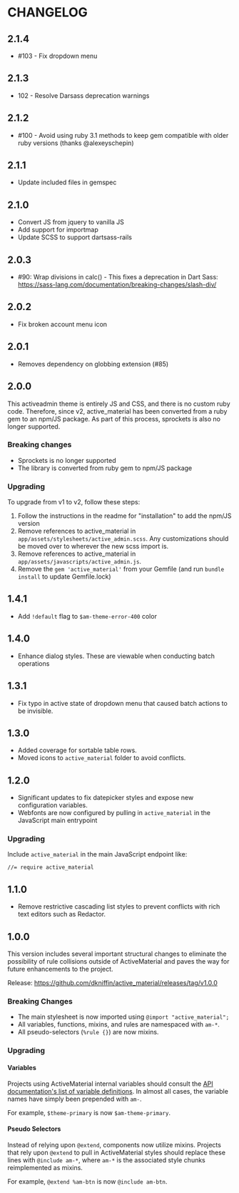 # CHANGELOG

## 2.1.4

- #103 - Fix dropdown menu

## 2.1.3

- 102 - Resolve Darsass deprecation warnings

## 2.1.2

- #100 - Avoid using ruby 3.1 methods to keep gem compatible with older ruby versions (thanks @alexeyschepin)

## 2.1.1

- Update included files in gemspec

## 2.1.0

- Convert JS from jquery to vanilla JS
- Add support for importmap
- Update SCSS to support dartsass-rails

## 2.0.3

- #90: Wrap divisions in calc() - This fixes a deprecation in Dart Sass: https://sass-lang.com/documentation/breaking-changes/slash-div/

## 2.0.2

- Fix broken account menu icon

## 2.0.1

- Removes dependency on globbing extension (#85)

## 2.0.0

This activeadmin theme is entirely JS and CSS, and there is no custom ruby code. Therefore, since v2, active_material has been converted from a ruby gem to an npm/JS package. As part of this process, sprockets is also no longer supported.

### Breaking changes
- Sprockets is no longer supported
- The library is converted from ruby gem to npm/JS package

### Upgrading

To upgrade from v1 to v2, follow these steps:
1. Follow the instructions in the readme for "installation" to add the npm/JS version
2. Remove references to active_material in `app/assets/stylesheets/active_admin.scss`. Any customizations should be moved over to wherever the new scss import is.
3. Remove references to active_material in `app/assets/javascripts/active_admin.js`.
4. Remove the `gem 'active_material'` from your Gemfile (and run `bundle install` to update Gemfile.lock)

## 1.4.1

- Add `!default` flag to `$am-theme-error-400` color

## 1.4.0

- Enhance dialog styles. These are viewable when conducting batch operations

## 1.3.1

- Fix typo in active state of dropdown menu that caused batch actions
  to be invisible.

## 1.3.0

- Added coverage for sortable table rows.
- Moved icons to `active_material` folder to avoid conflicts.

## 1.2.0

- Significant updates to fix datepicker styles and expose new
  configuration variables.
- Webfonts are now configured by pulling in `active_material` in the
  JavaScript main entrypoint

### Upgrading

Include `active_material` in the main JavaScript endpoint like:

```
//= require active_material
```

## 1.1.0

- Remove restrictive cascading list styles to prevent conflicts with rich text
  editors such as Redactor.

## 1.0.0

This version includes several important structural changes to
eliminate the possibility of rule collisions outside of ActiveMaterial
and paves the way for future enhancements to the project.

Release:
https://github.com/dkniffin/active_material/releases/tag/v1.0.0

### Breaking Changes

- The main stylesheet is now imported using `@import "active_material";`
- All variables, functions, mixins, and rules are namespaced with `am-*`.
- All pseudo-selectors (`%rule {}`) are now mixins.

### Upgrading

#### Variables

Projects using ActiveMaterial internal variables should consult the
[API documentation's list of variable definitions](http://code.viget.com/active_material/docs/api/#undefined-variable). In
almost all cases, the variable names have simply been prepended with
`am-`.

For example, `$theme-primary` is now `$am-theme-primary`.

#### Pseudo Selectors

Instead of relying upon `@extend`, components now utilize
mixins. Projects that rely upon `@extend` to pull in ActiveMaterial
styles should replace these lines with `@include am-*`, where `am-*`
is the associated style chunks reimplemented as mixins.

For example, `@extend %am-btn` is now `@include am-btn`.
